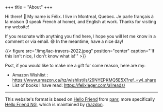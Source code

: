 +++
title = "About"
+++

Hi there! :wave: My name is Félix. I live in Montreal, Quebec. Je parle français à la maison (I speak French at home), and English at work.
Thanks for visiting my website!

If you resonate with anything you find here, I hope you will let me
know in a comment or via email. :smile: In the meantime, have a nice day!

{{< figure src="/img/lac-travers-2022.jpeg" position="center" caption="'If this isn't nice, I don't know what is!'" >}}

Psst, if you would like to make me a gift for some reason, here are my:
- Amazon Wishlist : https://www.amazon.ca/hz/wishlist/ls/29NYEPKMQ5E5X?ref_=wl_share
- List of books I have read: https://felixleger.com/allreads/

---

This website's format is based on [Hello
Friend](https://github.com/panr/hugo-theme-hello-friend) from
[panr](https://github.com/panr), more
specifically [Hello Friend
NG](https://github.com/rhazdon/hugo-theme-hello-friend-ng), which is
maintained by [rhazdon](https://github.com/rhazdon/).
